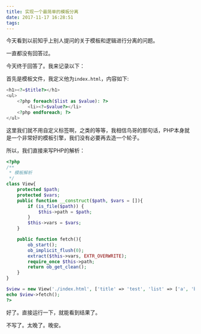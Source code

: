 ```yaml
---
title: 实现一个最简单的模板分离
date: 2017-11-17 16:28:51
tags:
---
```

今天看到以前知乎上别人提问的关于模板和逻辑进行分离的问题。

一直都没有回答过。

今天终于回答了。我来记录以下：

首先是模板文件，我定义他为`index.html`，内容如下:

```php
<h1><?=$title?></h1>
<ul>
    <?php foreach($list as $value): ?>
        <li><?=$value?></li>
    <?php endforeach; ?>
</ul>
```

这里我们就不用自定义标签啊，之类的等等，我相信鸟哥的那句话，PHP本身就是一个非常好的模板引擎，我们没有必要再去造一个轮子。

所以，我们直接来写PHP的解析：

````php
<?php
/**
 * 模板解析
 */
class View{
	protected $path;
	protected $vars;
	public function __construct($path, $vars = []){
		if (is_file($path)) {
			$this->path = $path;
		}
		$this->vars = $vars;
	}

	public function fetch(){
		ob_start();
		ob_implicit_flush(0);
		extract($this->vars, EXTR_OVERWRITE);
		require_once $this->path;
		return ob_get_clean();
	}
}

$view = new View('./index.html', ['title' => 'test', 'list' => ['a', 'b', 'c']]);
echo $view->fetch();
?>
````

好了。直接运行一下，就能看到结果了。

不写了。太晚了。晚安。
